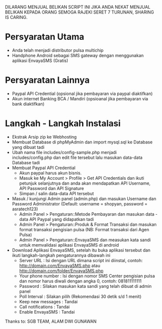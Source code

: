 DILARANG MENJUAL BELIKAN SCRIPT INI JIKA ANDA NEKAT MENJUAL BELIKAN KEPADA ORANG SEMOGA RAJEKI SERET 7 TURUNAN, SHARING IS CARING.
# Persyaratan Utama
* Anda telah menjadi distributor pulsa multichip
* Handphone Android sebagai SMS gateway dengan menggunakan aplikasi EnvayaSMS (Gratis)

# Persyaratan Lainnya
* Paypal API Credential (opsional jika pembayaran via paypal diaktifkan)
* Akun internet Banking BCA / Mandiri (opsioanal jika pembayaran via bank diaktifkan)

# Langkah - Langkah Instalasi
* Ekstrak Arsip zip ke Webhosting
* Membuat Database di phpMyAdmin dan import mysql.sql ke Database yang dibuat tadi
* Ubah nama file includes/config-sample.php menjadi includes/config.php dan edit file tersebut lalu masukan data-data Database tadi
* Membuat Paypal API Credential
    - Akun paypal harus akun bisnis.
    - Masuk ke My Account > Profile > Get API Credentials dan ikuti petunjuk selanjutnya dan anda akan mendapatkan API Username, API Password dan API Signature
    - Simpan / salin data-data API tersebut
* Masuk / kunjungi Admin panel (admin.php) dan masukan Username dan Password Administrator (Default: username = shopyan, password = asratech123)
    - Admin Panel > Pengaturan::Metode Pembayaran dan masukan data - data API Paypal yang didapatkan tadi
    - Admin Panel > Pengaturan::Produk & Format Transaksi dan masukan format transaksi pengisian pulsa (NB: Format transaksi dari Agen Pulsa)
    - Admin Panel > Pengaturan::EnvayaSMS dan measukan kata sandi untuk memvalidasi aplikasi EnvayaSMS di android
* Download Aplikasi EnvayaSMS, setelah itu buka aplikasi tersebut dan ikuti langkah-langkah pengaturannya dibawah ini
    - Server URL : Isi dengan URL dimana script ini diinstal, contoh: http://domain.com/EnvayaSMS.php atau http://domain.com/folder/EnvayaSMS.php
    - Your phone number : Isi dengan nomor SMS Center pengisian pulsa dan nomor harus diwali dengan angka 0, contoh: 081811111111
    - Password : Silakan masukan kata sandi yang telah dibuat di admin panel
    - Poll Interval : Silakan pilih (Rekomendasi 30 detik s/d 1 menit)
    - Keep new messages : Tandai
    - Call notifications : Tandai
    - Enable EnvayaSMS : Tandai
    
Thanks to: SGB TEAM, ALAM DWI GUNAWAN
